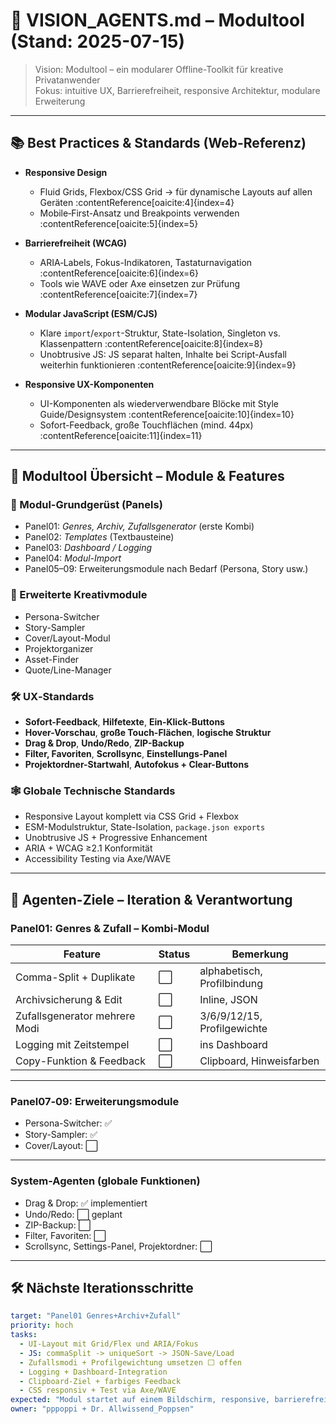 # 🌟 VISION_AGENTS.md – Modultool (Stand: 2025-07-15)

> Vision: Modultool – ein modularer Offline-Toolkit für kreative Privatanwender  
> Fokus: intuitive UX, Barrierefreiheit, responsive Architektur, modulare Erweiterung

---

## 📚 Best Practices & Standards (Web-Referenz)

- **Responsive Design**  
  - Fluid Grids, Flexbox/CSS Grid → für dynamische Layouts auf allen Geräten :contentReference[oaicite:4]{index=4}  
  - Mobile‑First-Ansatz und Breakpoints verwenden :contentReference[oaicite:5]{index=5}

- **Barrierefreiheit (WCAG)**  
  - ARIA‑Labels, Fokus-Indikatoren, Tastaturnavigation :contentReference[oaicite:6]{index=6}  
  - Tools wie WAVE oder Axe einsetzen zur Prüfung :contentReference[oaicite:7]{index=7}

- **Modular JavaScript (ESM/CJS)**  
  - Klare `import`/`export`-Struktur, State-Isolation, Singleton vs. Klassenpattern :contentReference[oaicite:8]{index=8}  
  - Unobtrusive JS: JS separat halten, Inhalte bei Script-Ausfall weiterhin funktionieren :contentReference[oaicite:9]{index=9}

- **Responsive UX-Komponenten**  
  - UI-Komponenten als wiederverwendbare Blöcke mit Style Guide/Designsystem :contentReference[oaicite:10]{index=10}  
  - Sofort-Feedback, große Touchflächen (mind. 44px) :contentReference[oaicite:11]{index=11}

---

## 🧩 Modultool Übersicht – Module & Features

### 🔹 Modul-Grundgerüst (Panels)
- Panel01: *Genres, Archiv, Zufallsgenerator* (erste Kombi)
- Panel02: *Templates* (Textbausteine)
- Panel03: *Dashboard / Logging*
- Panel04: *Modul-Import*
- Panel05–09: Erweiterungsmodule nach Bedarf (Persona, Story usw.)

### 🌟 Erweiterte Kreativmodule
- Persona-Switcher  
- Story-Sampler  
- Cover/Layout-Modul  
- Projektorganizer  
- Asset-Finder  
- Quote/Line-Manager  

### 🛠 UX‑Standards
- **Sofort-Feedback**, **Hilfetexte**, **Ein-Klick‑Buttons**
- **Hover-Vorschau**, **große Touch-Flächen**, **logische Struktur**
- **Drag & Drop**, **Undo/Redo**, **ZIP-Backup**
- **Filter, Favoriten**, **Scrollsync**, **Einstellungs-Panel**
- **Projektordner-Startwahl**, **Autofokus + Clear-Buttons**

### 🕸 Globale Technische Standards
- Responsive Layout komplett via CSS Grid + Flexbox
- ESM-Modulstruktur, State-Isolation, `package.json exports`
- Unobtrusive JS + Progressive Enhancement
- ARIA + WCAG ≥2.1 Konformität
- Accessibility Testing via Axe/WAVE

---

## 🎯 Agenten-Ziele – Iteration & Verantwortung

### Panel01: Genres & Zufall – Kombi-Modul
| Feature                     | Status | Bemerkung |
|----------------------------|--------|-----------|
| Comma-Split + Duplikate     | ⬜     | alphabetisch, Profilbindung |
| Archivsicherung & Edit      | ⬜     | Inline, JSON |
| Zufallsgenerator mehrere Modi | ⬜   | 3/6/9/12/15, Profilgewichte |
| Logging mit Zeitstempel     | ⬜     | ins Dashboard |
| Copy-Funktion & Feedback    | ⬜     | Clipboard, Hinweisfarben |

---

### Panel07‑09: Erweiterungsmodule
- Persona-Switcher: ✅  
- Story-Sampler: ✅  
- Cover/Layout: ⬜  

---

### System-Agenten (globale Funktionen)
- Drag & Drop: ✅ implementiert  
- Undo/Redo: ⬜ geplant  
- ZIP-Backup: ⬜  
- Filter, Favoriten: ⬜  
- Scrollsync, Settings-Panel, Projektordner: ⬜

---

## 🛠 Nächste Iterationsschritte

```yaml
target: "Panel01 Genres+Archiv+Zufall"
priority: hoch
tasks:
  - UI-Layout mit Grid/Flex und ARIA/Fokus
  - JS: commaSplit -> uniqueSort -> JSON-Save/Load
  - Zufallsmodi + Profilgewichtung umsetzen ⬜ offen
  - Logging + Dashboard-Integration
  - Clipboard-Ziel + farbiges Feedback
  - CSS responsiv + Test via Axe/WAVE
expected: "Modul startet auf einem Bildschirm, responsive, barrierefrei, modular erweiterbar"
owner: "pppoppi + Dr. Allwissend_Poppsen"
